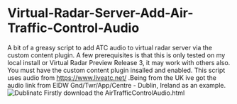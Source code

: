 # Virtual-Radar-Server-Add-Air-Traffic-Control-Audio
A bit of a greasy script to add ATC audio to virtual radar server via the custom content plugin.
A few prerequisites is that this is only tested on my local install or Virtual Radar Preview Release 3, it may work with others also. You must have the custom content plugin insalled and enabled. This script uses audio from https://www.liveatc.net/
.Being from the UK ive got the audio link from EIDW Gnd/Twr/App/Centre - Dublin, Ireland as an example.
![Dublinatc](https://github.com/user-attachments/assets/fec30865-44ee-4474-95c6-87873d081194)
Firstly download the AirTrafficControlAudio.html


